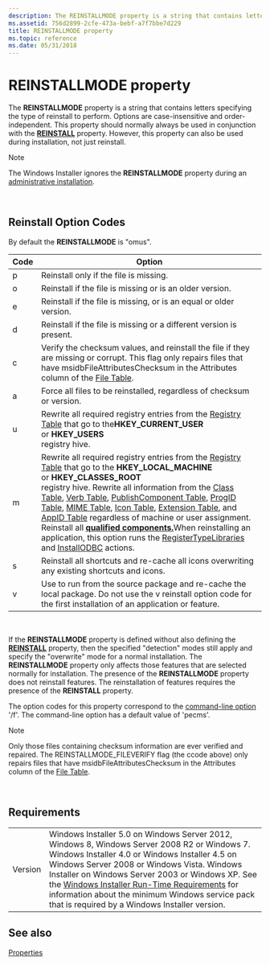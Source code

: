 ```yaml
---
description: The REINSTALLMODE property is a string that contains letters specifying the type of reinstall to perform.
ms.assetid: 756d2899-2cfe-473a-bebf-a7f7bbe7d229
title: REINSTALLMODE property
ms.topic: reference
ms.date: 05/31/2018
---
```


# REINSTALLMODE property

The **REINSTALLMODE** property is a string that contains letters specifying the type of reinstall to perform. Options are case-insensitive and order-independent. This property should normally always be used in conjunction with the [**REINSTALL**](reinstall.md) property. However, this property can also be used during installation, not just reinstall.

> [!Note]  
> The Windows Installer ignores the **REINSTALLMODE** property during an [administrative installation](administrative-installation.md).

 

## Reinstall Option Codes

By default the **REINSTALLMODE** is "omus".



| Code | Option                                                                                                                                                                                                                                                                                                                                                                                                                                                                                                                                                                                                                                                                                                                                                                                                                        |
|------|-------------------------------------------------------------------------------------------------------------------------------------------------------------------------------------------------------------------------------------------------------------------------------------------------------------------------------------------------------------------------------------------------------------------------------------------------------------------------------------------------------------------------------------------------------------------------------------------------------------------------------------------------------------------------------------------------------------------------------------------------------------------------------------------------------------------------------|
| p    | Reinstall only if the file is missing.                                                                                                                                                                                                                                                                                                                                                                                                                                                                                                                                                                                                                                                                                                                                                                                        |
| o    | Reinstall if the file is missing or is an older version.                                                                                                                                                                                                                                                                                                                                                                                                                                                                                                                                                                                                                                                                                                                                                                      |
| e    | Reinstall if the file is missing, or is an equal or older version.                                                                                                                                                                                                                                                                                                                                                                                                                                                                                                                                                                                                                                                                                                                                                            |
| d    | Reinstall if the file is missing or a different version is present.                                                                                                                                                                                                                                                                                                                                                                                                                                                                                                                                                                                                                                                                                                                                                           |
| c    | Verify the checksum values, and reinstall the file if they are missing or corrupt. This flag only repairs files that have msidbFileAttributesChecksum in the Attributes column of the [File Table](file-table.md).                                                                                                                                                                                                                                                                                                                                                                                                                                                                                                                                                                                                           |
| a    | Force all files to be reinstalled, regardless of checksum or version.                                                                                                                                                                                                                                                                                                                                                                                                                                                                                                                                                                                                                                                                                                                                                         |
| u    | Rewrite all required registry entries from the [Registry Table](registry-table.md) that go to the**HKEY\_CURRENT\_USER**<br/> or **HKEY\_USERS**<br/> registry hive.                                                                                                                                                                                                                                                                                                                                                                                                                                                                                                                                                                                                                                             |
| m    | Rewrite all required registry entries from the [Registry Table](registry-table.md) that go to the **HKEY\_LOCAL\_MACHINE**<br/> or **HKEY\_CLASSES\_ROOT**<br/> registry hive. Rewrite all information from the [Class Table](class-table.md), [Verb Table](verb-table.md), [PublishComponent Table](publishcomponent-table.md), [ProgID Table](progid-table.md), [MIME Table](mime-table.md), [Icon Table](icon-table.md), [Extension Table](extension-table.md), and [AppID Table](appid-table.md) regardless of machine or user assignment. Reinstall all [**qualified components.**](/windows/desktop/api/Msi/nf-msi-msiprovidequalifiedcomponenta)When reinstalling an application, this option runs the [RegisterTypeLibraries](registertypelibraries-action.md) and [InstallODBC](installodbc-action.md) actions.<br/> |
| s    | Reinstall all shortcuts and re-cache all icons overwriting any existing shortcuts and icons.                                                                                                                                                                                                                                                                                                                                                                                                                                                                                                                                                                                                                                                                                                                                  |
| v    | Use to run from the source package and re-cache the local package. Do not use the v reinstall option code for the first installation of an application or feature.                                                                                                                                                                                                                                                                                                                                                                                                                                                                                                                                                                                                                                                            |



 

If the **REINSTALLMODE** property is defined without also defining the [**REINSTALL**](reinstall.md) property, then the specified "detection" modes still apply and specify the "overwrite" mode for a normal installation. The **REINSTALLMODE** property only affects those features that are selected normally for installation. The presence of the **REINSTALLMODE** property does not reinstall features. The reinstallation of features requires the presence of the **REINSTALL** property.

The option codes for this property correspond to the [command-line option](command-line-options.md) '/f'. The command-line option has a default value of 'pecms'.

> [!Note]  
> Only those files containing checksum information are ever verified and repaired. The REINSTALLMODE\_FILEVERIFY flag (the ccode above) only repairs files that have msidbFileAttributesChecksum in the Attributes column of the [File Table](file-table.md).

 

## Requirements



|                    |                                                                                                                                                                                                                                                                                                                                                                                                                                                  |
|--------------------|--------------------------------------------------------------------------------------------------------------------------------------------------------------------------------------------------------------------------------------------------------------------------------------------------------------------------------------------------------------------------------------------------------------------------------------------------|
| Version<br/> | Windows Installer 5.0 on Windows Server 2012, Windows 8, Windows Server 2008 R2 or Windows 7. Windows Installer 4.0 or Windows Installer 4.5 on Windows Server 2008 or Windows Vista. Windows Installer on Windows Server 2003 or Windows XP. See the [Windows Installer Run-Time Requirements](windows-installer-portal.md) for information about the minimum Windows service pack that is required by a Windows Installer version.<br/> |



## See also

<dl> <dt>

[Properties](properties.md)
</dt> </dl>

 

 




